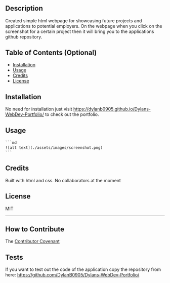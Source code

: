 # <Dylan-Burns-WebDev-Portfolio>

## Description

Created simple html webpage for showcasing future projects and applications to potential employers. On the webpage when you click on the screenshot for a certain project then it will bring you to the applications github repository.

## Table of Contents (Optional)

- [Installation](#installation)
- [Usage](#usage)
- [Credits](#credits)
- [License](#license)

## Installation

No need for installation just visit https://dylanb0905.github.io/Dylans-WebDev-Portfolio/ to check out the portfolio.

## Usage




    ```md
    ![alt text](./assets/images/screenshot.png)
    ```


## Credits

Built with html and css.
No collaborators at the moment

## License

MIT

---

## How to Contribute

The [Contributor Covenant](https://www.contributor-covenant.org/)

## Tests

If you want to test out the code of the application copy the repository from here: https://github.com/DylanB0905/Dylans-WebDev-Portfolio/
